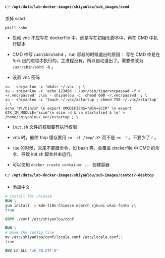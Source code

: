 👉 **`/opt/data/lab-docker-images/shiyanlou/sub_images/seed`**

杀掉 sshd
```
pkill sshd
```

- 启动 vnc 不应写在 dockerfile 中，而是写在初始化脚本中，再在 CMD 中执行脚本

- CMD 中写 /usr/sbin/sshd ，run 容器的时候退出的原因：
写在 CMD 中是在 fork 出的进程中执行的，主进程没有，所以自动退出了。需要修改为 `/usr/sbin/sshd -D` 。

- 设置 vnc 密码
```
su - shiyanlou -c 'mkdir ~/.vnc' ; \
su - shiyanlou -c 'echo 123456 | /usr/bin/tigervncpasswd -f > ~/.vnc/passwd' ;\su - shiyanlou -c 'chmod 600 ~/.vnc/passwd' ; \
su - shiyanlou -c 'touch ~/.vnc/xstartup ; chmod 755 ~/.vnc/xstartup' ; \
echo '#!/bin/sh \n export XMODIFIERS="@im=SCIM" \n export GTK_IM_MODULE="scim"\n scim -d & \n startxfce4 & \n' > /home/shiyanlou/.vnc/xstartup ; \
```

- `init.sh` 文件的权限要有执行权限

- vnc 时，删除 tmp 缓存要用 `rm -rf /tmp/.X*` 而不是 `rm -f` 。不要少了 r 。

- `run` 的时候，末尾不要跟命令，如 bash 等，会覆盖 dockerfile 中 CMD 的命令，导致 init.sh 脚本并未运行。

- 可以使用 `docker create container ...` 创建容器

👉 **`/opt/data/lab-docker-images/shiyanlou/sub-images/centos7-desktop`**

- 添加中文

```dockerfile
# install for chinese
RUN \
yum install -y kde-l10n-Chinese.noarch cjkuni-ukai-fonts ;\
true

COPY ./conf /etc/shiyanlou/conf

RUN \
# move the config file
mv /etc/shiyanlou/conf/locale.conf /etc/locale.conf;\
true

ENV LC_ALL "zh_CN.UTF-8"
```
